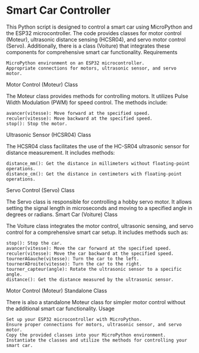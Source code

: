 # Smart Car Controller

This Python script is designed to control a smart car using MicroPython and the ESP32 microcontroller. The code provides classes for motor control (Moteur), ultrasonic distance sensing (HCSR04), and servo motor control (Servo). Additionally, there is a class (Voiture) that integrates these components for comprehensive smart car functionality.
Requirements

    MicroPython environment on an ESP32 microcontroller.
    Appropriate connections for motors, ultrasonic sensor, and servo motor.

Motor Control (Moteur) Class

The Moteur class provides methods for controlling motors. It utilizes Pulse Width Modulation (PWM) for speed control. The methods include:

    avancer(vitesse): Move forward at the specified speed.
    reculer(vitesse): Move backward at the specified speed.
    stop(): Stop the motor.

Ultrasonic Sensor (HCSR04) Class

The HCSR04 class facilitates the use of the HC-SR04 ultrasonic sensor for distance measurement. It includes methods:

    distance_mm(): Get the distance in millimeters without floating-point operations.
    distance_cm(): Get the distance in centimeters with floating-point operations.

Servo Control (Servo) Class

The Servo class is responsible for controlling a hobby servo motor. It allows setting the signal length in microseconds and moving to a specified angle in degrees or radians.
Smart Car (Voiture) Class

The Voiture class integrates the motor control, ultrasonic sensing, and servo control for a comprehensive smart car setup. It includes methods such as:

    stop(): Stop the car.
    avancer(vitesse): Move the car forward at the specified speed.
    reculer(vitesse): Move the car backward at the specified speed.
    tournerAGauche(vitesse): Turn the car to the left.
    tournerADroite(vitesse): Turn the car to the right.
    tourner_capteur(angle): Rotate the ultrasonic sensor to a specific angle.
    distance(): Get the distance measured by the ultrasonic sensor.

Motor Control (Moteur) Standalone Class

There is also a standalone Moteur class for simpler motor control without the additional smart car functionality.
Usage

    Set up your ESP32 microcontroller with MicroPython.
    Ensure proper connections for motors, ultrasonic sensor, and servo motor.
    Copy the provided classes into your MicroPython environment.
    Instantiate the classes and utilize the methods for controlling your smart car.


